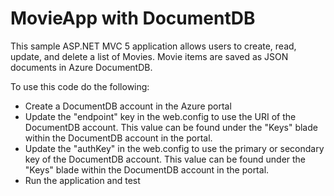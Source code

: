 # MovieApp with DocumentDB
This sample ASP.NET MVC 5 application allows users to create, read, update, and delete a list of Movies. Movie items are saved as JSON documents in Azure DocumentDB.

To use this code do the following:
* Create a DocumentDB account in the Azure portal
* Update the "endpoint" key in the web.config to use the URI of the DocumentDB account. This value can be found under the "Keys" blade within the DocumentDB account in the portal.
* Update the "authKey" in the web.config to use the primary or secondary key of the DocumentDB account. This value can be found under the "Keys" blade within the DocumentDB account in the portal.
* Run the application and test
